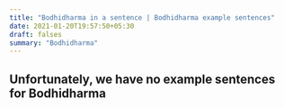```yaml
---
title: "Bodhidharma in a sentence | Bodhidharma example sentences"
date: 2021-01-20T19:57:50+05:30
draft: falses
summary: "Bodhidharma"
---
```

## Unfortunately, we have no example sentences for Bodhidharma                 
